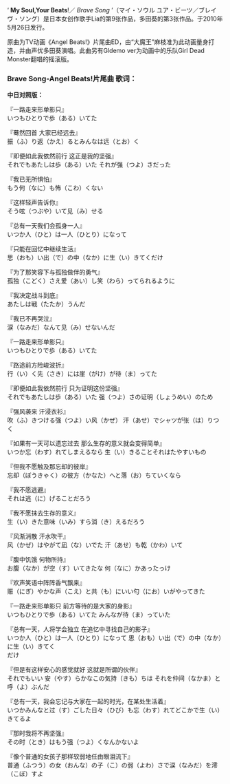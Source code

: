

‘ **My Soul,Your Beats**!／ _Brave Song_ ’（マイ・ソウル
ユア・ビーツ／ブレイヴ・ソング）是日本女创作歌手Lia的第9张作品，多田葵的第3张作品。于2010年5月26日发行。

原曲为TV动画《Angel Beats!》片尾曲ED，由“大魔王”麻枝准为此动画量身打造，并由声优多田葵演唱。此曲另有Gldemo
ver为动画中的乐队Girl Dead Monster翻唱的摇滚版。  

### Brave Song-Angel Beats!片尾曲 歌词：

**中日对照版：**

『一路走来形单影只』  
いつもひとりで歩（ある）いてた

『蓦然回首 大家已经远去』  
振（ふ）り返（かえ）るとみんなは远（とお）く

『即便如此我依然前行 这正是我的坚强』  
それでもあたしは歩（ある）いた それが强（つよ）さだった

『我已无所惧怕』  
もう何（なに）も怖（こわ）くない

『这样轻声告诉你』  
そう呟（つぶや）いて见（み）せる

『总有一天我们会孤身一人』  
いつか人（ひと）は一人（ひとり）になって

『只能在回忆中继续生活』  
思（おも）い出（で）の中（なか）に生（い）きてくだけ

『为了那笑容下与孤独做伴的勇气』  
孤独（こどく）さえ爱（あい）し笑（わら）ってられるように

『我决定战斗到底』  
あたしは戦（たたか）うんだ

『我已不再哭泣』  
涙（なみだ）なんて见（み）せないんだ

『一路走来形单影只』  
いつもひとりで歩（ある）いてた

『路途前方险峻波折』  
行（い）く先（さき）には崖（がけ）が待（ま）ってた

『即便如此我依然前行 只为证明这份坚强』  
それでもあたしは歩（ある）いた 强（つよ）さの证明（しょうめい）のため

『强风袭来 汗浸衣衫』  
吹（ふ）きつける强（つよ）い风（かぜ） 汗（あせ）でシャツが张（は）りつく

『如果有一天可以遗忘过去 那么生存的意义就会变得简单』  
いつか忘（わす）れてしまえるなら 生（い）きることそれはたやすいもの

『但我不愿触及那忘却的彼岸』  
忘却（ぼうきゃく）の彼方（かなた）へと落（お）ちていくなら

『我不愿逃避』  
それは逃（に）げることだろう

『我不愿抹去生存的意义』  
生（い）きた意味（いみ）すら消（き）えるだろう

『风渐消散 汗水吹干』  
风（かぜ）はやがて凪（な）いでた 汗（あせ）も乾（かわ）いて

『腹中饥饿 何物所持』  
お腹（なか）が空（す）いてきたな 何（なに）かあったっけ

『欢声笑语中阵阵香气飘来』  
赈（にぎ）やかな声（こえ）と共（も）にいい匂（にお）いがやってきた

『一路走来形单影只 前方等待的是大家的身影』  
いつもひとりで歩（ある）いてた みんなが待（ま）っていた

『总有一天，人将学会独立 在追忆中寻找自己的影子』  
いつか人（ひと）は一人（ひとり）になって 思（おも）い出（で）の中（なか）に生（い）きてく  
だけ

『但是有这样安心的感觉就好 这就是所谓的伙伴』  
それでもいい 安（やす）らかなこの気持（きも）ちは それを仲间（なかま）と呼（よ）ぶんだ

『总有一天，我会忘记与大家在一起的时光，在某处生活着』  
いつかみんなと过（す）ごした日々（ひび）も忘（わす）れてどこかで生（い）きてるよ

『那时我将不再坚强』  
その时（とき）はもう强（つよ）くなんかないよ

『像个普通的女孩子那样软弱地任由眼泪流下』  
普通（ふつう）の女（おんな）の子（こ）の弱（よわ）さで涙（なみだ）を澪（こぼ）すよ

